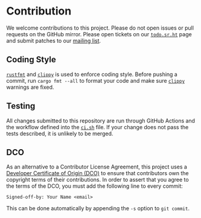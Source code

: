 # Contribution

We welcome contributions to this project. Please do not open issues or pull requests on the GitHub mirror. Please open tickets on our [`todo.sr.ht`](https://todo.sr.ht/~notgull/theo) page and submit patches to our [mailing list](https://lists.sr.ht/~notgull/theo-devel).

## Coding Style

[`rustfmt`] and [`clippy`] is used to enforce coding style. Before pushing a commit, run `cargo fmt --all` to format your code and make sure [`clippy`] warnings are fixed.

[`rustfmt`]: https://github.com/rust-lang/rustfmt
[`clippy`]: https://github.com/rust-lang/clippy

## Testing

All changes submitted to this repository are run through GitHub Actions and the workflow defined into the [`ci.sh`] file. If your change does not pass the tests described, it is unlikely to be merged.

[`ci.sh`]: https://git.sr.ht/~notgull/piet-cosmic-text/tree/main/item/ci/ci.sh

## DCO

As an alternative to a Contributor License Agreement, this project uses a [Developer Certificate of Origin (DCO)](./DCO.txt) to ensure that contributors own the copyright terms of their contributions. In order to assert that you agree to the terms of the DCO, you must add the following line to every commit:

```
Signed-off-by: Your Name <email>
```

This can be done automatically by appending the `-s` option to `git commit`.

